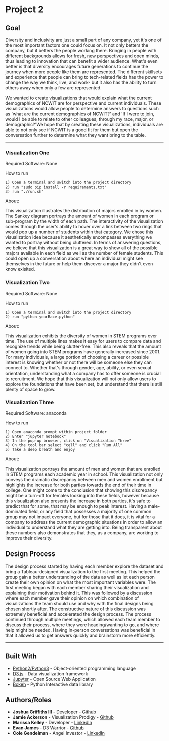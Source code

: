 # Project 2



## Goal
Diversity and inclusivity are just a small part of any company, yet it's one of the most important factors one could focus on. It not only betters the company, but it betters the people working there. Bringing in people with different backgrounds allows for fresh, new perspectives and open minds, thus leading to innovation that can benefit a wider audience. What's even better is that diversity encourages future generations to continue the journey when more people like them are represented. The different skillsets and experience that people can bring to tech-related fields has the power to change the way we think, live, and work- but it also has the ability to turn others away when only a few are represented. 

We wanted to create visualizations that would explain what the current demographics of NCWIT are for perspective and current individuals. These visualizations would allow people to determine answers to questions such as 'what are the current demographics of NCWIT?' and 'If I were to join, would I be able to relate to other colleagues, through my race, major, or demographic?'We hope that by creating these visualizations, individuals are able to not only see if NCWIT is a good fit for them but open the conversation further to determine what they want bring to the table.  
___

### Visualization One

Required Software: None

How to run

```
1) Open a terminal and switch into the project directory
2) run "sudo pip install -r requirements.txt"
3) run "./run.sh"
```

About:

This visualization illustrates the distribution of majors enrolled in by women. The Sankey diagram portrays the amount of women in each program or sub-program by the width of each path. The interactivity of the visualization comes through the user's ability to hover over a link between two rings that would pop up a number of students within that category. We chose this visualization idea because it aesthetically encompasses everything we wanted to portray without being cluttered. In terms of answering questions, we believe that this visualization is a great way to show all of the possible majors available in each field as well as the number of female students. This could open up a conversation about where an individual might see themselves in the future or help them discover a major they didn't even know exisited. 

### Visualization Two

Required Software: None

How to run
```
1) Open a terminal and switch into the project directory
2) run "python yearRace.python"
```
About: 

This visualization exhibits the diversity of women in STEM programs over time. The use of multiple lines makes it easy for users to compare data and recognize trends while being clutter-free. This also reveals that the amount of women going into STEM programs have generally increased since 2001. For many individuals, a large portion of choosing a career or possible interest is knowing whether or not there will be someone else they can connect to. Whether that's through gender, age, ability, or even sexual orientation, understanding what a company has to offer someone is crucial to recruitment. We hope that this visualization will not only allow users to explore the foundations that have been set, but understand that there is still plenty of space to grow. 


### Visualization Three

Required Software: anaconda

How to run
```
1) Open anaconda prompt within project folder
2) Enter "jupyter notebook"
3) In the pop-up browser, click on "Visualization Three"
4) On the tool bar select "cell" and click "Run All"
5) Take a deep breath and enjoy
```
About: 

This visualization portrays the amount of men and women that are enrolled in STEM programs each academic year in school. This visualization not only conveys the dramatic discrepancy between men and women enrollment but highlights the increase for both parties towards the end of their time in college. One might come to the conclusion that showing this discrepancy might be a turn-off for females looking into these fields, however because this visualization also presents the increase in both parties, it's safe to predict that for some, that may be enough to peak interest. Having a male-dominated field, or any field that possesses a majority of one common group may not impact everyone, but for those that it does, it is vital for a company to address the current demographic situations in order to allow an individual to understand what they are getting into. Being transparent about these numbers also demonstrates that they, as a company, are working to improve their diversity. 


## Design Process


The design process started by having each member explore the dataset and bring a Tableau-designed visualization to the first meeting. This helped the group gain a better understanding of the data as well as let each person create their own opinion on what the most important variables were. The first meeting began with each member sharing their visualization and explaining their motivation behind it. This was followed by a discussion where each member gave their opinion on which combination of visualizations the team should use and why with the final designs being chosen shortly after. The constructive nature of this discussion was extremely beneficial and accelerated the design process. The process continued through multiple meetings, which allowed each team member to discuss their process, where they were heading/wanting to go, and where help might be needed. Having in-person conversations was beneficial in that it allowed us to get answers quickly and brainstorm more efficiently. 

___
## Built With

* [Python2/Python3](https://www.python.org) - Object-oriented programming language
* [D3.js](https://d3js.org) - Data visualization framework
* [Jupyter](http://jupyter.org) - Open Source Web Application
* [Bokeh](https://bokeh.pydata.org/en/latest/) - Python Interactive data library


## Authors/Roles

* **Joshua Griffiths III** - Developer - [Github](https://github.com/joshuaGriffiths)
* **Jamie Ackerson** - Visualization Prodigy - [Github](https://github.com/jackerson)
* **Marissa Kelley** - Developer - [LinkedIn](https://www.linkedin.com/in/marissa-kelley/)
* **Evan James** - D3 Warrior - [Github](https://github.com/ejames917)
* **Cole Gendelman** - Angel Investor - [LinkedIn](https://www.linkedin.com/in/cole-gendelman-a9101b5b/)

